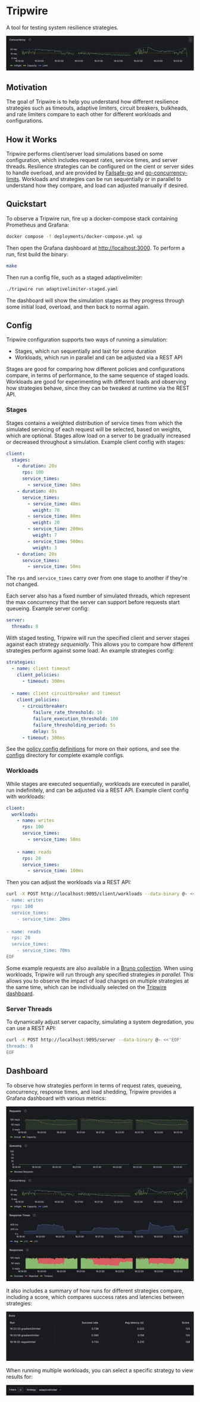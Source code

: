 # Tripwire

A tool for testing system resilience strategies.

![banner](./docs/images/banner.png)

## Motivation

The goal of Tripwire is to help you understand how different resilience strategies such as timeouts, adaptive limiters, circuit breakers, bulkheads, and rate limiters compare to each other for different workloads and configurations.

## How it Works

Tripwire performs client/server load simulations based on some configuration, which includes request rates, service times, and server threads. Resilience strategies can be configured on the cient or server sides to handle overload, and are provided by [Failsafe-go](https://failsafe-go.dev) and [go-concurrency-limits](https://github.com/platinummonkey/go-concurrency-limits). Workloads and strategies can be run sequentially or in parallel to understand how they compare, and load can adjusted manually if desired.

## Quickstart

To observe a Tripwire run, fire up a docker-compose stack containing Prometheus and Grafana:

```sh
docker compose -f deployments/docker-compose.yml up
```

Then open the Grafana dashboard at [http://localhost:3000](). To perform a run, first build the binary:

```sh
make
```

Then run a config file, such as a staged adaptivelimiter:

```sh
./tripwire run adaptivelimiter-staged.yaml
```

The dashboard will show the simulation stages as they progress through some initial load, overload, and then back to normal again.

## Config

Tripwire configuration supports two ways of running a simulation:

- Stages, which run sequentially and last for some duration
- Workloads, which run in parallel and can be adjusted via a REST API

Stages are good for comparing how different policies and configurations compare, in terms of performance, to the same sequence of staged loads. Workloads are good for experimenting with different loads and observing how strategies behave, since they can be tweaked at runtime via the REST API.

### Stages

Stages contains a weighted distribution of service times from which the simulated servicing of each request will be selected, based on weights, which are optional. Stages allow load on a server to be gradually increased or decreased throughout a simulation. Example client config with stages:

```yaml
client:
  stages:
    - duration: 20s
      rps: 100
      service_times:
        - service_time: 50ms
    - duration: 40s
      service_times:
        - service_time: 40ms
          weight: 70
        - service_time: 80ms
          weight: 20
        - service_time: 200ms
          weight: 7
        - service_time: 500ms
          weight: 3
    - duration: 20s
      service_times:
        - service_time: 50ms
```

The `rps` and `service_times` carry over from one stage to another if they're not changed.

Each server also has a fixed number of simulated threads, which represent the max concurrency that the server can support before requests start queueing. Example server config:

```yaml
server:
  threads: 8
```

With staged testing, Tripwire will run the specified client and server stages against each strategy *sequenially*. This allows you to compare how different strategies perform against some load. An example strategies config:

```yaml
strategies:
  - name: client timeout
    client_policies:
      - timeout: 300ms

  - name: client circuitbreaker and timeout
    client_policies:
      - circuitbreaker:
          failure_rate_threshold: 10
          failure_execution_threshold: 100
          failure_thresholding_period: 5s
          delay: 5s
      - timeout: 300ms
```

See the [policy config definitions](https://github.com/jhalterman/tripwire/blob/main/pkg/policy/config.go) for more on their options, and see the [configs](configs) directory for complete example configs.

### Workloads

While stages are executed sequentially, workloads are executed in parallel, run indefinitely, and can be adjusted via a REST API. Example client config with workloads:

```yaml
client:
  workloads:
    - name: writes
      rps: 100
      service_times:
        - service_time: 50ms

    - name: reads
      rps: 20
      service_times:
        - service_time: 100ms
```

Then you can adjust the workloads via a REST API:

```sh
curl -X POST http://localhost:9095/client/workloads --data-binary @- <<'EOF'
- name: writes
  rps: 100
  service_times:
    - service_time: 20ms

- name: reads
  rps: 20
  service_times:
    - service_time: 70ms
EOF
```

Some example requests are also available in a [Bruno collection](https://github.com/jhalterman/tripwire/blob/main/bruno/tripwire.json). When using workloads, Tripwire will run through any specified strategies *in parallel*. This allows you to observe the impact of load changes on multiple strategies at the same time, which can be individually selected on the [Tripwire dashboard](#dashboard).

### Server Threads

To dynamically adjust server capacity, simulating a system degredation, you can use a REST API:

```sh
curl -X POST http://localhost:9095/server --data-binary @- <<'EOF'
threads: 8
EOF
```

## Dashboard

To observe how strategies perform in terms of request rates, queueing, concurrency, response times, and load shedding, Tripwire provides a Grafana dashboard with various metrics:

![metrics](./docs/images/metrics.png)

It also includes a summary of how runs for different strategies compare, including a score, which compares success rates and latencies between strategies:

![runs](./docs/images/runs.png)

When running multiple workloads, you can select a specific strategy to view results for:

![strategy](./docs/images/strategy.png)
